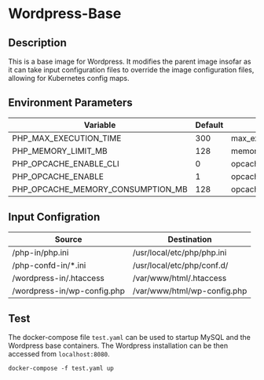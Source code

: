 # Wordpress-Base

## Description

This is a base image for Wordpress. 
It modifies the parent image insofar as
it can take input configuration files to override the image configuration
files, allowing for Kubernetes config maps.

## Environment Parameters

| Variable | Default | Description |
| ------------- | ------------- | ----- |
| PHP_MAX_EXECUTION_TIME  | 300 | max_execution_time |
| PHP_MEMORY_LIMIT_MB | 128 | memory_limit |
| PHP_OPCACHE_ENABLE_CLI | 0 | opcache.enable_cli |
| PHP_OPCACHE_ENABLE | 1 | opcache.enable |
| PHP_OPCACHE_MEMORY_CONSUMPTION_MB | 128 | opcache.memory_consumption |


## Input Configration

| Source | Destination |
| ------------- | ------------- |
| /php-in/php.ini | /usr/local/etc/php/php.ini |
| /php-confd-in/*.ini | /usr/local/etc/php/conf.d/ |
| /wordpress-in/.htaccess | /var/www/html/.htaccess |
| /wordpress-in/wp-config.php | /var/www/html/wp-config.php |

## Test

The docker-compose file `test.yaml` can be used to startup MySQL and the
Wordpress base containers. The Wordpress installation can be then accessed
from `localhost:8080`.

```
docker-compose -f test.yaml up
```
